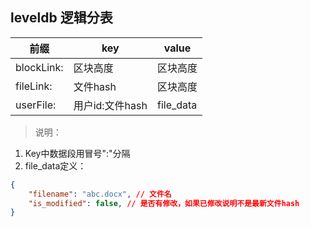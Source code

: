 ## leveldb 逻辑分表

| 前缀       | key             | value     |
| ---------- | --------------- | --------- |
| blockLink: | 区块高度        | 区块高度  |
| fileLink:  | 文件hash        | 区块高度  |
| userFile:  | 用户id:文件hash | file_data |

> 说明：

1. Key中数据段用冒号":"分隔
3. file_data定义：

```json
{
	"filename": "abc.docx", // 文件名
	"is_modified": false, // 是否有修改，如果已修改说明不是最新文件hash
}
```

